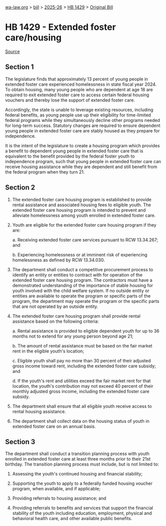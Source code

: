 [wa-law.org](/) > [bill](/bill/) > [2025-26](/bill/2025-26/) > [HB 1429](/bill/2025-26/hb/1429/) > [Original Bill](/bill/2025-26/hb/1429/1/)

# HB 1429 - Extended foster care/housing

[Source](http://lawfilesext.leg.wa.gov/biennium/2025-26/Pdf/Bills/House%20Bills/1429.pdf)

## Section 1
The legislature finds that approximately 13 percent of young people in extended foster care experienced homelessness in state fiscal year 2024. To obtain housing, many young people who are dependent at age 18 are required to exit extended foster care to access certain federal housing vouchers and thereby lose the support of extended foster care.

Accordingly, the state is unable to leverage existing resources, including federal benefits, as young people use up their eligibility for time-limited federal programs while they simultaneously decline other programs needed for long-term success. Statutory changes are required to ensure dependent young people in extended foster care are stably housed as they prepare for independence.

It is the intent of the legislature to create a housing program which provides a benefit to dependent young people in extended foster care that is equivalent to the benefit provided by the federal foster youth to independence program, such that young people in extended foster care can receive housing assistance while they are dependent and still benefit from the federal program when they turn 21.

## Section 2
1. The extended foster care housing program is established to provide rental assistance and associated housing fees to eligible youth. The extended foster care housing program is intended to prevent and alleviate homelessness among youth enrolled in extended foster care.

2. Youth are eligible for the extended foster care housing program if they are:

    a. Receiving extended foster care services pursuant to RCW 13.34.267; and

    b. Experiencing homelessness or at imminent risk of experiencing homelessness as defined by RCW 13.34.030.

3. The department shall conduct a competitive procurement process to identify an entity or entities to contract with for operation of the extended foster care housing program. The contractors must have a demonstrated understanding of the importance of stable housing for youth involved with the child welfare system. If no outside entity or entities are available to operate the program or specific parts of the program, the department may operate the program or the specific parts that are not operated by an outside entity.

4. The extended foster care housing program shall provide rental assistance based on the following criteria:

    a. Rental assistance is provided to eligible dependent youth for up to 36 months not to extend for any young person beyond age 21;

    b. The amount of rental assistance must be based on the fair market rent in the eligible youth's location;

    c. Eligible youth shall pay no more than 30 percent of their adjusted gross income toward rent, including the extended foster care subsidy; and

    d. If the youth's rent and utilities exceed the fair market rent for that location, the youth's contribution may not exceed 40 percent of their monthly adjusted gross income, including the extended foster care subsidy.

5. The department shall ensure that all eligible youth receive access to rental housing assistance.

6. The department shall collect data on the housing status of youth in extended foster care on an annual basis.

## Section 3
The department shall conduct a transition planning process with youth enrolled in extended foster care at least three months prior to their 21st birthday. The transition planning process must include, but is not limited to:

1. Assessing the youth's continued housing and financial stability;

2. Supporting the youth to apply to a federally funded housing voucher program, when available, and if applicable;

3. Providing referrals to housing assistance; and

4. Providing referrals to benefits and services that support the financial stability of the youth including education, employment, physical and behavioral health care, and other available public benefits.
